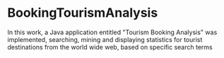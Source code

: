 # BookingTourismAnalysis
In this work, a Java application entitled "Tourism Booking Analysis" was implemented, searching, mining and displaying statistics for tourist destinations from the world wide web, based on specific search terms
